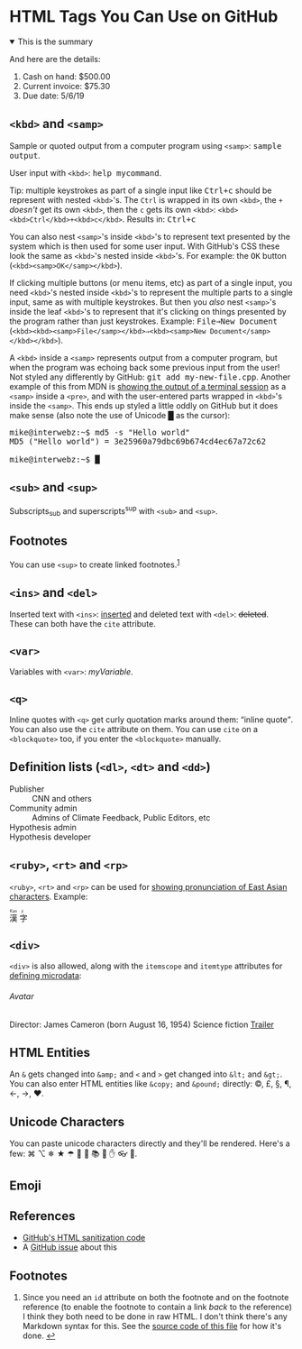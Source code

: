 HTML Tags You Can Use on GitHub
===============================

<details open>
  <summary>This is the summary</summary>
  <p>And here are the details:</p>
  <ol>
    <li>Cash on hand: $500.00</li>
    <li>Current invoice: $75.30</li>
    <li>Due date: 5/6/19</li>
  </ol>
</details>

## `<kbd>` and `<samp>`

Sample or quoted output from a computer program using `<samp>`: <samp>sample output</samp>.

User input with `<kbd>`: <kbd>help mycommand</kbd>.

Tip: multiple keystrokes as part of a single input like <kbd><kbd>Ctrl</kbd>+<kbd>c</kbd></kbd> should be represent with nested `<kbd>`'s. The <code>Ctrl</code> is wrapped in its own `<kbd>`, the `+` _doesn't_ get its own `<kbd>`, then the `c` gets its own `<kbd>`: `<kbd><kbd>Ctrl</kbd>+<kbd>c</kbd>`. Results in: <kbd><kbd>Ctrl</kbd>+<kbd>c</kbd>

You can also nest `<samp>`'s inside `<kbd>`'s to represent text presented by the system which is then used for some user input. With GitHub's CSS these look the same as `<kbd>`'s nested inside `<kbd>`'s. For example: the <kbd><samp>OK</samp></kbd> button (`<kbd><samp>OK</samp></kbd>`).

If clicking multiple buttons (or menu items, etc) as part of a single input, you need `<kbd>`'s nested inside `<kbd>`'s to represent the multiple parts to a single input, same as with multiple keystrokes. But then you _also_ nest `<samp>`'s inside the leaf `<kbd>`'s to represent that it's clicking on things presented by the program rather than just keystrokes. Example: <kbd><kbd><samp>File</samp></kbd>⇒<kbd><samp>New Document</samp></kbd></kbd> (`<kbd><kbd><samp>File</samp></kbd>⇒<kbd><samp>New Document</samp></kbd></kbd>`).

A `<kbd>` inside a `<samp>` represents output from a computer program, but when the program was echoing back some previous input from the user! Not styled any differently by GitHub: <samp><kbd>git add my-new-file.cpp</kbd></samp>. Another example of this from MDN is <a href="https://developer.mozilla.org/en-US/docs/Web/HTML/Element/samp">showing the output of a terminal session</a> as a `<samp>` inside a `<pre>`, and with the user-entered parts wrapped in `<kbd>`'s inside the `<samp>`. This ends up styled a little oddly on GitHub but it does make sense (also note the use of Unicode █ as the cursor):

<pre><samp>mike@interwebz:~$ <kbd>md5 -s "Hello world"</kbd>
MD5 ("Hello world") = 3e25960a79dbc69b674cd4ec67a72c62

mike@interwebz:~$ █</samp></pre>

## `<sub>` and `<sup>`

Subscripts<sub>sub</sub> and superscripts<sup>sup</sup> with `<sub>` and `<sup>`.

## Footnotes

You can use `<sup>` to create linked footnotes.<sup id="backToMyFootnote"><a href="#myFootnote">1</a></sup>

## `<ins>` and `<del>`

Inserted text with `<ins>`: <ins>inserted</ins> and deleted text with `<del>`: <del>deleted</del>. These can both have the `cite` attribute.

## `<var>`

Variables with `<var>`: <var>myVariable</var>.

## `<q>`

Inline quotes with `<q>` get curly quotation marks around them: <q>inline quote</q>. You can also use the `cite` attribute on them. You can use `cite` on a `<blockquote>` too, if you enter the `<blockquote>` manually.

## Definition lists (`<dl>`, `<dt>` and `<dd>`)

<dl>
  <dt>Publisher</dt>
  <dd>CNN and others</dd>
  <dt>Community admin</dt>
  <dd>Admins of Climate Feedback, Public Editors, etc</dd>
  <dt>Hypothesis admin</dt>
  <dt>Hypothesis developer</dt>
</dl>

## `<ruby>`, `<rt>` and `<rp>`

`<ruby>`, `<rt>` and `<rp>` can be used for [showing pronunciation of East Asian characters](http://html5doctor.com/ruby-rt-rp-element/). Example:

<ruby>
  漢 <rp>(</rp><rt>Kan</rt><rp>)</rp>
  字 <rp>(</rp><rt>ji</rt><rp>)</rp>
</ruby>

## `<div>`
  
`<div>` is also allowed, along with the `itemscope` and `itemtype` attributes for [defining microdata](http://html5doctor.com/microdata/):

<div itemscope itemtype ="http://schema.org/Movie">
  <h6 itemprop="name">Avatar</h6>
  <span>Director: <span itemprop="director">James Cameron</span> (born August 16, 1954)</span>
  <span itemprop="genre">Science fiction</span>
  <a href="https://youtu.be/0AY1XIkX7bY" itemprop="trailer">Trailer</a>
</div>

## HTML Entities

An `&` gets changed into `&amp;` and `<` and `>` get changed into `&lt;` and `&gt;`.
You can also enter HTML entities like `&copy;` and `&pound;` directly:
&copy;, &pound;, &sect;, &para;, &larr;, &rarr;, &hearts;.

## Unicode Characters

You can paste unicode characters directly and they'll be rendered. Here's a few: ⌘ ⌥ ❄ ★ ☂ 🍔 🤷 📚 🎒 ✋ 👓 🐅.

## Emoji

## References

* [GitHub's HTML sanitization code](https://github.com/jch/html-pipeline/blob/master/lib/html/pipeline/sanitization_filter.rb#L44-L106)
* A [GitHub issue](https://github.com/github/markup/issues/245) about this

## Footnotes

<ol>
  <li id="myFootnote">
    <p>
      Since you need an <code>id</code> attribute on both the footnote and on the footnote reference (to enable the footnote to contain a link <em>back</em> to the reference) I think they both need to be done in raw HTML. I don't think there's any Markdown syntax for this. See the <a href="https://gist.githubusercontent.com/seanh/13a93686bf4c2cb16e658b3cf96807f2/raw/04f35dd73445897827592a155c193976bfb756b8/Testing.markdown">source code of this file</a> for how it's done.
      <a href="#backToMyFootnote" title="Jump back to footnote 1 in the text.">↩︎</a>    
    </p>
  </li>
</ol>
